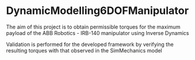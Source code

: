 # DynamicModelling6DOFManipulator
The aim of this project is to obtain permissible torques for the maximum payload of the ABB Robotics - IRB-140 manipulator using Inverse Dynamics 

Validation is performed for the developed framework by verifying the resulting torques with that observed in the SimMechanics model

